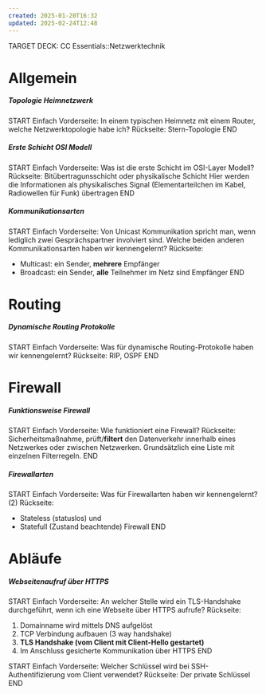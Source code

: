 ```yaml
---
created: 2025-01-20T16:32
updated: 2025-02-24T12:48
---
```

TARGET DECK: CC Essentials::Netzwerktechnik

# Allgemein
##### Topologie Heimnetzwerk
START
Einfach
Vorderseite: In einem typischen Heimnetz mit einem Router, welche Netzwerktopologie habe ich?
Rückseite: Stern-Topologie
END

##### Erste Schicht OSI Modell
START
Einfach
Vorderseite: Was ist die erste Schicht im OSI-Layer Modell?
Rückseite: Bitübertragunsschicht oder physikalische Schicht
Hier werden die Informationen als physikalisches Signal (Elementarteilchen im Kabel, Radiowellen für Funk) übertragen
END

##### Kommunikationsarten
START
Einfach
Vorderseite: Von Unicast Kommunikation spricht man, wenn lediglich zwei Gesprächspartner involviert sind. Welche beiden anderen Kommunikationsarten haben wir kennengelernt?
Rückseite: 
* Multicast: ein Sender, **mehrere** Empfänger
* Broadcast: ein Sender, **alle** Teilnehmer im Netz sind Empfänger
END

# Routing
##### Dynamische Routing Protokolle
START
Einfach
Vorderseite: Was für dynamische Routing-Protokolle haben wir kennengelernt?
Rückseite: RIP, OSPF
END

# Firewall
##### Funktionsweise Firewall
START
Einfach
Vorderseite: Wie funktioniert eine Firewall?
Rückseite: Sicherheitsmaßnahme, prüft/**filtert** den Datenverkehr innerhalb eines Netzwerkes oder zwischen Netzwerken. Grundsätzlich eine Liste mit einzelnen Filterregeln.
END
##### Firewallarten
START
Einfach
Vorderseite: Was für Firewallarten haben wir kennengelernt? (2)
Rückseite: 
* Stateless (statuslos) und 
* Statefull (Zustand beachtende) Firewall
END

# Abläufe
##### Webseitenaufruf über HTTPS
START
Einfach
Vorderseite: 
An welcher Stelle wird ein TLS-Handshake durchgeführt, wenn ich eine Webseite über HTTPS aufrufe?
Rückseite: 
1. Domainname wird mittels DNS aufgelöst
2. TCP Verbindung aufbauen (3 way handshake)
3. **TLS Handshake (vom Client mit Client-Hello gestartet)**
4. Im Anschluss gesicherte Kommunikation über HTTPS
END


START
Einfach
Vorderseite: Welcher Schlüssel wird bei SSH-Authentifizierung vom Client verwendet?
Rückseite: Der private Schlüssel
END